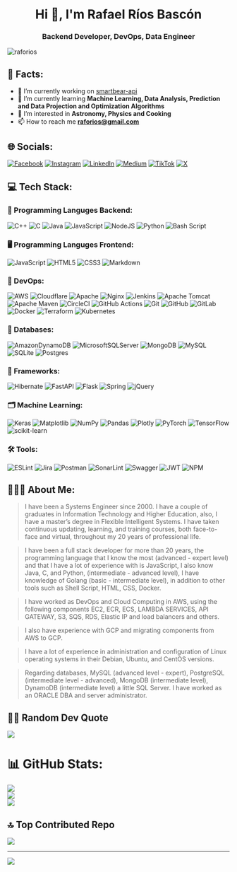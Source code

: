 <h1 align="center">Hi 👋, I'm Rafael Ríos Bascón</h1>
<h3 align="center">Backend Developer, DevOps, Data Engineer</h3>

<p align="left"> <img src="https://komarev.com/ghpvc/?username=raforios&label=Profile%20views&color=0e75b6&style=flat" alt="raforios" /> </p>


## 💫 Facts:
- 🔭 I’m currently working on [smartbear-api](https://api.raforios.com/api/v1)
- 🌱 I’m currently learning **Machine Learning, Data Analysis, Prediction and Data Projection and Optimization Algorithms**
- 👀 I’m interested in **Astronomy, Physics and Cooking**
- 📫 How to reach me **raforios@gmail.com**<br>


## 🌐 Socials:
[![Facebook](https://img.shields.io/badge/Facebook-%231877F2.svg?logo=Facebook&logoColor=white)](https://facebook.com/raforios) [![Instagram](https://img.shields.io/badge/Instagram-%23E4405F.svg?logo=Instagram&logoColor=white)](https://instagram.com/raforios_) [![LinkedIn](https://img.shields.io/badge/LinkedIn-%230077B5.svg?logo=linkedin&logoColor=white)](https://linkedin.com/in/https://www.linkedin.com/in/raforios/) [![Medium](https://img.shields.io/badge/Medium-12100E?logo=medium&logoColor=white)](https://medium.com/@@raforios) [![TikTok](https://img.shields.io/badge/TikTok-%23000000.svg?logo=TikTok&logoColor=white)](https:🍠//tiktok.com/@@raforios_) [![X](https://img.shields.io/badge/X-black.svg?logo=X&logoColor=white)](https://x.com/raforios) 

## 💻 Tech Stack:

### 💽 Programming Languges Backend:
![C++](https://img.shields.io/badge/c++-%2300599C.svg?style=for-the-badge&logo=c%2B%2B&logoColor=white) ![C](https://img.shields.io/badge/c-%2300599C.svg?style=for-the-badge&logo=c&logoColor=white) ![Java](https://img.shields.io/badge/java-%23ED8B00.svg?style=for-the-badge&logo=openjdk&logoColor=white) ![JavaScript](https://img.shields.io/badge/javascript-%23323330.svg?style=for-the-badge&logo=javascript&logoColor=%23F7DF1E) ![NodeJS](https://img.shields.io/badge/node.js-6DA55F?style=for-the-badge&logo=node.js&logoColor=white) ![Python](https://img.shields.io/badge/python-3670A0?style=for-the-badge&logo=python&logoColor=ffdd54) ![Bash Script](https://img.shields.io/badge/bash_script-%23121011.svg?style=for-the-badge&logo=gnu-bash&logoColor=white)

### 🖥️ Programming Languges Frontend:
![JavaScript](https://img.shields.io/badge/javascript-%23323330.svg?style=for-the-badge&logo=javascript&logoColor=%23F7DF1E) ![HTML5](https://img.shields.io/badge/html5-%23E34F26.svg?style=for-the-badge&logo=html5&logoColor=white) ![CSS3](https://img.shields.io/badge/css3-%231572B6.svg?style=for-the-badge&logo=css3&logoColor=white) ![Markdown](https://img.shields.io/badge/markdown-%23000000.svg?style=for-the-badge&logo=markdown&logoColor=white) 

### 📶 DevOps:
![AWS](https://img.shields.io/badge/AWS-%23FF9900.svg?style=for-the-badge&logo=amazon-aws&logoColor=white) ![Cloudflare](https://img.shields.io/badge/Cloudflare-F38020?style=for-the-badge&logo=Cloudflare&logoColor=white) ![Apache](https://img.shields.io/badge/apache-%23D42029.svg?style=for-the-badge&logo=apache&logoColor=white) ![Nginx](https://img.shields.io/badge/nginx-%23009639.svg?style=for-the-badge&logo=nginx&logoColor=white) ![Jenkins](https://img.shields.io/badge/jenkins-%232C5263.svg?style=for-the-badge&logo=jenkins&logoColor=white) ![Apache Tomcat](https://img.shields.io/badge/apache%20tomcat-%23F8DC75.svg?style=for-the-badge&logo=apache-tomcat&logoColor=black) ![Apache Maven](https://img.shields.io/badge/Apache%20Maven-C71A36?style=for-the-badge&logo=Apache%20Maven&logoColor=white) ![CircleCI](https://img.shields.io/badge/circleci-%23161616.svg?style=for-the-badge&logo=circleci&logoColor=white) ![GitHub Actions](https://img.shields.io/badge/github%20actions-%232671E5.svg?style=for-the-badge&logo=githubactions&logoColor=white) ![Git](https://img.shields.io/badge/git-%23F05033.svg?style=for-the-badge&logo=git&logoColor=white) ![GitHub](https://img.shields.io/badge/github-%23121011.svg?style=for-the-badge&logo=github&logoColor=white) ![GitLab](https://img.shields.io/badge/gitlab-%23181717.svg?style=for-the-badge&logo=gitlab&logoColor=white) ![Docker](https://img.shields.io/badge/docker-%230db7ed.svg?style=for-the-badge&logo=docker&logoColor=white) ![Terraform](https://img.shields.io/badge/terraform-%235835CC.svg?style=for-the-badge&logo=terraform&logoColor=white)
![Kubernetes](https://img.shields.io/badge/kubernetes-%23326ce5.svg?style=for-the-badge&logo=kubernetes&logoColor=white) 

### 📀 Databases:
![AmazonDynamoDB](https://img.shields.io/badge/Amazon%20DynamoDB-4053D6?style=for-the-badge&logo=Amazon%20DynamoDB&logoColor=white) ![MicrosoftSQLServer](https://img.shields.io/badge/Microsoft%20SQL%20Server-CC2927?style=for-the-badge&logo=microsoft%20sql%20server&logoColor=white) ![MongoDB](https://img.shields.io/badge/MongoDB-%234ea94b.svg?style=for-the-badge&logo=mongodb&logoColor=white) ![MySQL](https://img.shields.io/badge/mysql-4479A1.svg?style=for-the-badge&logo=mysql&logoColor=white) ![SQLite](https://img.shields.io/badge/sqlite-%2307405e.svg?style=for-the-badge&logo=sqlite&logoColor=white) ![Postgres](https://img.shields.io/badge/postgres-%23316192.svg?style=for-the-badge&logo=postgresql&logoColor=white) 

### 🧰 Frameworks:
![Hibernate](https://img.shields.io/badge/Hibernate-59666C?style=for-the-badge&logo=Hibernate&logoColor=white) 
![FastAPI](https://img.shields.io/badge/FastAPI-005571?style=for-the-badge&logo=fastapi) ![Flask](https://img.shields.io/badge/flask-%23000.svg?style=for-the-badge&logo=flask&logoColor=white)
![Spring](https://img.shields.io/badge/spring-%236DB33F.svg?style=for-the-badge&logo=spring&logoColor=white) ![jQuery](https://img.shields.io/badge/jquery-%230769AD.svg?style=for-the-badge&logo=jquery&logoColor=white)

### 🗂️ Machine Learning:
![Keras](https://img.shields.io/badge/Keras-%23D00000.svg?style=for-the-badge&logo=Keras&logoColor=white) ![Matplotlib](https://img.shields.io/badge/Matplotlib-%23ffffff.svg?style=for-the-badge&logo=Matplotlib&logoColor=black) ![NumPy](https://img.shields.io/badge/numpy-%23013243.svg?style=for-the-badge&logo=numpy&logoColor=white) ![Pandas](https://img.shields.io/badge/pandas-%23150458.svg?style=for-the-badge&logo=pandas&logoColor=white) ![Plotly](https://img.shields.io/badge/Plotly-%233F4F75.svg?style=for-the-badge&logo=plotly&logoColor=white) ![PyTorch](https://img.shields.io/badge/PyTorch-%23EE4C2C.svg?style=for-the-badge&logo=PyTorch&logoColor=white) ![TensorFlow](https://img.shields.io/badge/TensorFlow-%23FF6F00.svg?style=for-the-badge&logo=TensorFlow&logoColor=white) ![scikit-learn](https://img.shields.io/badge/scikit--learn-%23F7931E.svg?style=for-the-badge&logo=scikit-learn&logoColor=white) 

### 🛠️ Tools:
![ESLint](https://img.shields.io/badge/ESLint-4B3263?style=for-the-badge&logo=eslint&logoColor=white) ![Jira](https://img.shields.io/badge/jira-%230A0FFF.svg?style=for-the-badge&logo=jira&logoColor=white) ![Postman](https://img.shields.io/badge/Postman-FF6C37?style=for-the-badge&logo=postman&logoColor=white) ![SonarLint](https://img.shields.io/badge/SonarLint-CB2029?style=for-the-badge&logo=SONARLINT&logoColor=white) ![Swagger](https://img.shields.io/badge/-Swagger-%23Clojure?style=for-the-badge&logo=swagger&logoColor=white) ![JWT](https://img.shields.io/badge/JWT-black?style=for-the-badge&logo=JSON%20web%20tokens) ![NPM](https://img.shields.io/badge/NPM-%23CB3837.svg?style=for-the-badge&logo=npm&logoColor=white)

## 🙋🏻‍♂️ About Me:

> I have been a Systems Engineer since 2000. I have a couple of graduates in Information Technology and Higher Education, also, I have a master’s degree in Flexible Intelligent Systems. I have taken continuous updating, learning, and training courses, both face-to-face and virtual, throughout my 20 years of professional life.

> I have been a full stack developer for more than 20 years, the programming language that I know the most (advanced - expert level) and that I have a lot of experience with is JavaScript, I also know Java, C, and Python, (intermediate - advanced level), I have knowledge of Golang (basic - intermediate level), in addition to other tools such as Shell Script, HTML, CSS, Docker.

> I have worked as DevOps and Cloud Computing in AWS, using the following components EC2, ECR, ECS, LAMBDA SERVICES, API GATEWAY, S3, SQS, RDS, Elastic IP and load balancers and others.

> I also have experience with GCP and migrating components from AWS to GCP.

> I have a lot of experience in administration and configuration of Linux operating systems in their Debian, Ubuntu, and CentOS versions.

> Regarding databases, MySQL (advanced level - expert), PostgreSQL (intermediate level - advanced), MongoDB (intermediate level), DynamoDB (intermediate level) a little SQL Server. I have worked as an ORACLE DBA and server administrator.

## ✍🏼 Random Dev Quote
![](https://quotes-github-readme.vercel.app/api?type=horizontal&theme=light)

# 📊 GitHub Stats:
![](https://github-readme-stats.vercel.app/api?username=raforios&theme=light&hide_border=true&include_all_commits=true&count_private=true)<br/>
![](https://github-readme-streak-stats.herokuapp.com/?user=raforios&theme=light&hide_border=true)<br/>
![](https://github-readme-stats.vercel.app/api/top-langs/?username=raforios&theme=light&hide_border=true&include_all_commits=true&count_private=true)

## 🔝 Top Contributed Repo
![](https://github-contributor-stats.vercel.app/api?username=raforios&limit=5&theme=default&combine_all_yearly_contributions=true)

---
[![](https://visitcount.itsvg.in/api?id=raforios&icon=0&color=0)](https://visitcount.itsvg.in)

